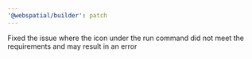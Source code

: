 ```yaml
---
'@webspatial/builder': patch
---
```


Fixed the issue where the icon under the run command did not meet the requirements and may result in an error
